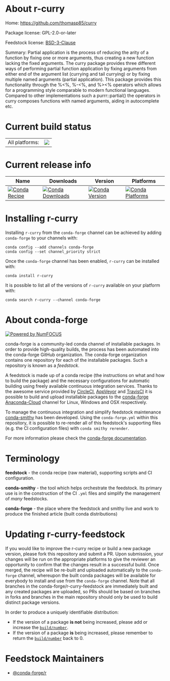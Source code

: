 About r-curry
=============

Home: https://github.com/thomasp85/curry

Package license: GPL-2.0-or-later

Feedstock license: [BSD-3-Clause](https://github.com/conda-forge/r-curry-feedstock/blob/master/LICENSE.txt)

Summary: Partial application is the process of reducing the arity of a function by fixing one or more arguments, thus creating a new function lacking the fixed arguments. The curry package provides three different ways of performing partial function application by fixing arguments from either end of the argument list (currying and tail currying) or by fixing multiple named arguments (partial application). This package provides this functionality through the %<%, %-<%, and %><% operators which allows for a programming style comparable to modern functional languages. Compared to other implementations such a purrr::partial() the operators in curry composes functions with named arguments, aiding in autocomplete etc.

Current build status
====================


<table><tr><td>All platforms:</td>
    <td>
      <a href="https://dev.azure.com/conda-forge/feedstock-builds/_build/latest?definitionId=12790&branchName=master">
        <img src="https://dev.azure.com/conda-forge/feedstock-builds/_apis/build/status/r-curry-feedstock?branchName=master">
      </a>
    </td>
  </tr>
</table>

Current release info
====================

| Name | Downloads | Version | Platforms |
| --- | --- | --- | --- |
| [![Conda Recipe](https://img.shields.io/badge/recipe-r--curry-green.svg)](https://anaconda.org/conda-forge/r-curry) | [![Conda Downloads](https://img.shields.io/conda/dn/conda-forge/r-curry.svg)](https://anaconda.org/conda-forge/r-curry) | [![Conda Version](https://img.shields.io/conda/vn/conda-forge/r-curry.svg)](https://anaconda.org/conda-forge/r-curry) | [![Conda Platforms](https://img.shields.io/conda/pn/conda-forge/r-curry.svg)](https://anaconda.org/conda-forge/r-curry) |

Installing r-curry
==================

Installing `r-curry` from the `conda-forge` channel can be achieved by adding `conda-forge` to your channels with:

```
conda config --add channels conda-forge
conda config --set channel_priority strict
```

Once the `conda-forge` channel has been enabled, `r-curry` can be installed with:

```
conda install r-curry
```

It is possible to list all of the versions of `r-curry` available on your platform with:

```
conda search r-curry --channel conda-forge
```


About conda-forge
=================

[![Powered by NumFOCUS](https://img.shields.io/badge/powered%20by-NumFOCUS-orange.svg?style=flat&colorA=E1523D&colorB=007D8A)](http://numfocus.org)

conda-forge is a community-led conda channel of installable packages.
In order to provide high-quality builds, the process has been automated into the
conda-forge GitHub organization. The conda-forge organization contains one repository
for each of the installable packages. Such a repository is known as a *feedstock*.

A feedstock is made up of a conda recipe (the instructions on what and how to build
the package) and the necessary configurations for automatic building using freely
available continuous integration services. Thanks to the awesome service provided by
[CircleCI](https://circleci.com/), [AppVeyor](https://www.appveyor.com/)
and [TravisCI](https://travis-ci.com/) it is possible to build and upload installable
packages to the [conda-forge](https://anaconda.org/conda-forge)
[Anaconda-Cloud](https://anaconda.org/) channel for Linux, Windows and OSX respectively.

To manage the continuous integration and simplify feedstock maintenance
[conda-smithy](https://github.com/conda-forge/conda-smithy) has been developed.
Using the ``conda-forge.yml`` within this repository, it is possible to re-render all of
this feedstock's supporting files (e.g. the CI configuration files) with ``conda smithy rerender``.

For more information please check the [conda-forge documentation](https://conda-forge.org/docs/).

Terminology
===========

**feedstock** - the conda recipe (raw material), supporting scripts and CI configuration.

**conda-smithy** - the tool which helps orchestrate the feedstock.
                   Its primary use is in the construction of the CI ``.yml`` files
                   and simplify the management of *many* feedstocks.

**conda-forge** - the place where the feedstock and smithy live and work to
                  produce the finished article (built conda distributions)


Updating r-curry-feedstock
==========================

If you would like to improve the r-curry recipe or build a new
package version, please fork this repository and submit a PR. Upon submission,
your changes will be run on the appropriate platforms to give the reviewer an
opportunity to confirm that the changes result in a successful build. Once
merged, the recipe will be re-built and uploaded automatically to the
`conda-forge` channel, whereupon the built conda packages will be available for
everybody to install and use from the `conda-forge` channel.
Note that all branches in the conda-forge/r-curry-feedstock are
immediately built and any created packages are uploaded, so PRs should be based
on branches in forks and branches in the main repository should only be used to
build distinct package versions.

In order to produce a uniquely identifiable distribution:
 * If the version of a package **is not** being increased, please add or increase
   the [``build/number``](https://docs.conda.io/projects/conda-build/en/latest/resources/define-metadata.html#build-number-and-string).
 * If the version of a package **is** being increased, please remember to return
   the [``build/number``](https://docs.conda.io/projects/conda-build/en/latest/resources/define-metadata.html#build-number-and-string)
   back to 0.

Feedstock Maintainers
=====================

* [@conda-forge/r](https://github.com/conda-forge/r/)

